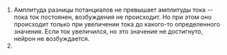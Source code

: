 1. Амплитуда разницы потанциалов не превышает амплитуды тока -- пока ток постоянен, возбуждения не происходит. Но при этом оно происходит только при увеличении тока до какого-то определенного значения. Если ток увеличился, но это значение не достигнуто, нейрон не возбуждается.
2. 
